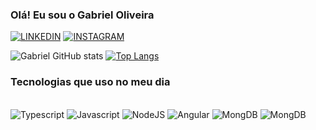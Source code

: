 
### Olá! Eu sou o Gabriel Oliveira

[![LINKEDIN](https://img.shields.io/badge/LinkedIn-0077B5?style=for-the-badge&logo=linkedin&logoColor=white)](https://www.linkedin.com/in/gabriel-oliveira-297668147/)
[![INSTAGRAM](https://img.shields.io/badge/Instagram-E4405F?style=for-the-badge&logo=instagram&logoColor=white)](https://www.instagram.com/gabriel.oliveira02/)


![Gabriel GitHub stats](https://github-readme-stats.vercel.app/api?username=GabrielOliveira9400&count_private=true&show_icons=true&theme=tokyonight)
[![Top Langs](https://github-readme-stats.vercel.app/api/top-langs/?username=anuraghazra&layout=compact&theme=tokyonight)](https://github.com/GabrielOliveira9400/github-readme-stats)
<br>
### Tecnologias que uso no meu dia

<div style="display: inline_block"><br/>
  <img aling="center" alt="Typescript" src="https://img.shields.io/badge/TypeScript-007ACC?style=for-the-badge&logo=typescript&logoColor=white" />
  <img aling="center" alt="Javascript" src="https://img.shields.io/badge/JavaScript-323330?style=for-the-badge&logo=javascript&logoColor=F7DF1E" />
  <img aling="center" alt="NodeJS" src="https://img.shields.io/badge/Node.js-43853D?style=for-the-badge&logo=node.js&logoColor=white" />
  <img aling="center" alt="Angular" src="https://img.shields.io/badge/Angular-DD0031?style=for-the-badge&logo=angular&logoColor=white" />
  <img aling="center" alt="MongDB" src="https://img.shields.io/badge/MongoDB-4EA94B?style=for-the-badge&logo=mongodb&logoColor=white" />
  <img aling="center" alt="MongDB" src="https://img.shields.io/badge/Spring-6DB33F?style=for-the-badge&logo=spring&logoColor=white" />
</div>
